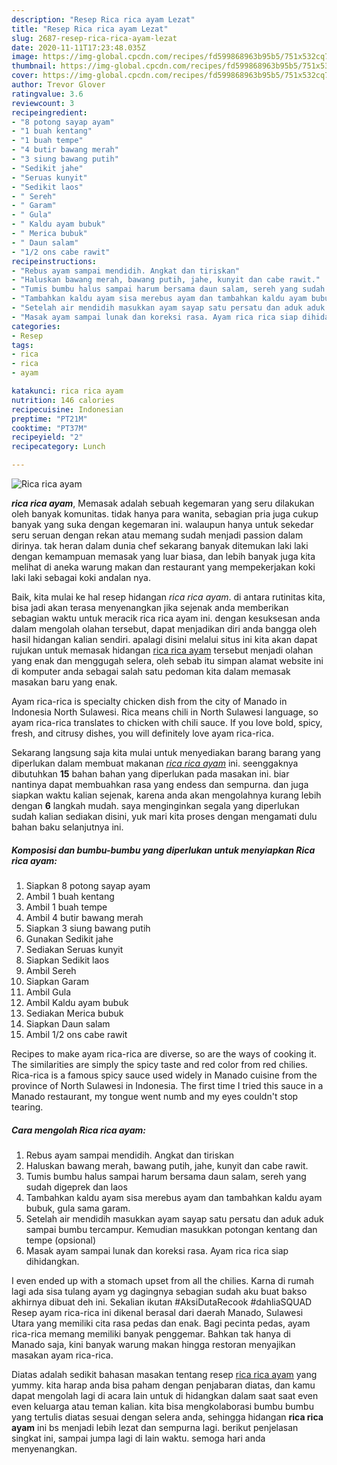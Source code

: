 ```yaml
---
description: "Resep Rica rica ayam Lezat"
title: "Resep Rica rica ayam Lezat"
slug: 2687-resep-rica-rica-ayam-lezat
date: 2020-11-11T17:23:48.035Z
image: https://img-global.cpcdn.com/recipes/fd599868963b95b5/751x532cq70/rica-rica-ayam-foto-resep-utama.jpg
thumbnail: https://img-global.cpcdn.com/recipes/fd599868963b95b5/751x532cq70/rica-rica-ayam-foto-resep-utama.jpg
cover: https://img-global.cpcdn.com/recipes/fd599868963b95b5/751x532cq70/rica-rica-ayam-foto-resep-utama.jpg
author: Trevor Glover
ratingvalue: 3.6
reviewcount: 3
recipeingredient:
- "8 potong sayap ayam"
- "1 buah kentang"
- "1 buah tempe"
- "4 butir bawang merah"
- "3 siung bawang putih"
- "Sedikit jahe"
- "Seruas kunyit"
- "Sedikit laos"
- " Sereh"
- " Garam"
- " Gula"
- " Kaldu ayam bubuk"
- " Merica bubuk"
- " Daun salam"
- "1/2 ons cabe rawit"
recipeinstructions:
- "Rebus ayam sampai mendidih. Angkat dan tiriskan"
- "Haluskan bawang merah, bawang putih, jahe, kunyit dan cabe rawit."
- "Tumis bumbu halus sampai harum bersama daun salam, sereh yang sudah digeprek dan laos"
- "Tambahkan kaldu ayam sisa merebus ayam dan tambahkan kaldu ayam bubuk, gula sama garam."
- "Setelah air mendidih masukkan ayam sayap satu persatu dan aduk aduk sampai bumbu tercampur. Kemudian masukkan potongan kentang dan tempe (opsional)"
- "Masak ayam sampai lunak dan koreksi rasa. Ayam rica rica siap dihidangkan."
categories:
- Resep
tags:
- rica
- rica
- ayam

katakunci: rica rica ayam 
nutrition: 146 calories
recipecuisine: Indonesian
preptime: "PT21M"
cooktime: "PT37M"
recipeyield: "2"
recipecategory: Lunch

---
```



![Rica rica ayam](https://img-global.cpcdn.com/recipes/fd599868963b95b5/751x532cq70/rica-rica-ayam-foto-resep-utama.jpg)

<b><i>rica rica ayam</i></b>, Memasak adalah sebuah kegemaran yang seru dilakukan oleh banyak komunitas. tidak hanya para wanita, sebagian pria juga cukup banyak yang suka dengan kegemaran ini. walaupun hanya untuk sekedar seru seruan dengan rekan atau memang sudah menjadi passion dalam dirinya. tak heran dalam dunia chef sekarang banyak ditemukan laki laki dengan kemampuan memasak yang luar biasa, dan lebih banyak juga kita melihat di aneka warung makan dan restaurant yang mempekerjakan koki laki laki sebagai koki andalan nya.

Baik, kita mulai ke hal resep hidangan <i>rica rica ayam</i>. di antara rutinitas kita, bisa jadi akan terasa menyenangkan jika sejenak anda memberikan sebagian waktu untuk meracik rica rica ayam ini. dengan kesuksesan anda dalam mengolah olahan tersebut, dapat menjadikan diri anda bangga oleh hasil hidangan kalian sendiri. apalagi disini melalui situs ini kita akan dapat rujukan untuk memasak hidangan <u>rica rica ayam</u> tersebut menjadi olahan yang enak dan menggugah selera, oleh sebab itu simpan alamat website ini di komputer anda sebagai salah satu pedoman kita dalam memasak masakan baru yang enak.

Ayam rica-rica is specialty chicken dish from the city of Manado in Indonesia North Sulawesi. Rica means chili in North Sulawesi language, so ayam rica-rica translates to chicken with chili sauce. If you love bold, spicy, fresh, and citrusy dishes, you will definitely love ayam rica-rica.


Sekarang langsung saja kita mulai untuk menyediakan barang barang yang diperlukan dalam membuat makanan <u><i>rica rica ayam</i></u> ini. seenggaknya dibutuhkan <b>15</b> bahan bahan yang diperlukan pada masakan ini. biar nantinya dapat membuahkan rasa yang endess dan sempurna. dan juga siapkan waktu kalian sejenak, karena anda akan mengolahnya kurang lebih dengan <b>6</b> langkah mudah. saya menginginkan segala yang diperlukan sudah kalian sediakan disini, yuk mari kita proses dengan mengamati dulu bahan baku selanjutnya ini.

<!--inarticleads1-->

##### Komposisi dan bumbu-bumbu yang diperlukan untuk menyiapkan Rica rica ayam:

1. Siapkan 8 potong sayap ayam
1. Ambil 1 buah kentang
1. Ambil 1 buah tempe
1. Ambil 4 butir bawang merah
1. Siapkan 3 siung bawang putih
1. Gunakan Sedikit jahe
1. Sediakan Seruas kunyit
1. Siapkan Sedikit laos
1. Ambil  Sereh
1. Siapkan  Garam
1. Ambil  Gula
1. Ambil  Kaldu ayam bubuk
1. Sediakan  Merica bubuk
1. Siapkan  Daun salam
1. Ambil 1/2 ons cabe rawit


Recipes to make ayam rica-rica are diverse, so are the ways of cooking it. The similarities are simply the spicy taste and red color from red chilies. Rica-rica is a famous spicy sauce used widely in Manado cuisine from the province of North Sulawesi in Indonesia. The first time I tried this sauce in a Manado restaurant, my tongue went numb and my eyes couldn&#39;t stop tearing. 

<!--inarticleads2-->

##### Cara mengolah Rica rica ayam:

1. Rebus ayam sampai mendidih. Angkat dan tiriskan
1. Haluskan bawang merah, bawang putih, jahe, kunyit dan cabe rawit.
1. Tumis bumbu halus sampai harum bersama daun salam, sereh yang sudah digeprek dan laos
1. Tambahkan kaldu ayam sisa merebus ayam dan tambahkan kaldu ayam bubuk, gula sama garam.
1. Setelah air mendidih masukkan ayam sayap satu persatu dan aduk aduk sampai bumbu tercampur. Kemudian masukkan potongan kentang dan tempe (opsional)
1. Masak ayam sampai lunak dan koreksi rasa. Ayam rica rica siap dihidangkan.


I even ended up with a stomach upset from all the chilies. Karna di rumah lagi ada sisa tulang ayam yg dagingnya sebagian sudah aku buat bakso akhirnya dibuat deh ini. Sekalian ikutan #AksiDutaRecook #dahliaSQUAD Resep ayam rica-rica ini dikenal berasal dari daerah Manado, Sulawesi Utara yang memiliki cita rasa pedas dan enak. Bagi pecinta pedas, ayam rica-rica memang memiliki banyak penggemar. Bahkan tak hanya di Manado saja, kini banyak warung makan hingga restoran menyajikan masakan ayam rica-rica. 

Diatas adalah sedikit bahasan masakan tentang resep <u>rica rica ayam</u> yang yummy. kita harap anda bisa paham dengan penjabaran diatas, dan kamu dapat mengolah lagi di acara lain untuk di hidangkan dalam saat saat even even keluarga atau teman kalian. kita bisa mengkolaborasi bumbu bumbu yang tertulis diatas sesuai dengan selera anda, sehingga hidangan <b>rica rica ayam</b> ini bs menjadi lebih lezat dan sempurna lagi. berikut penjelasan singkat ini, sampai jumpa lagi di lain waktu. semoga hari anda menyenangkan.
